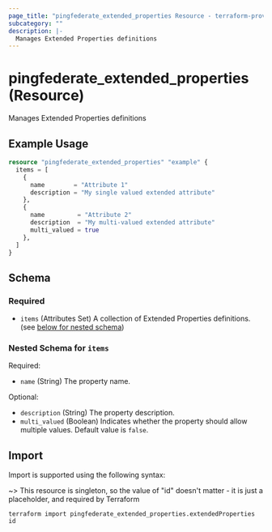 ```yaml
---
page_title: "pingfederate_extended_properties Resource - terraform-provider-pingfederate"
subcategory: ""
description: |-
  Manages Extended Properties definitions
---
```


# pingfederate_extended_properties (Resource)

Manages Extended Properties definitions

## Example Usage

```terraform
resource "pingfederate_extended_properties" "example" {
  items = [
    {
      name        = "Attribute 1"
      description = "My single valued extended attribute"
    },
    {
      name         = "Attribute 2"
      description  = "My multi-valued extended attribute"
      multi_valued = true
    },
  ]
}
```

<!-- schema generated by tfplugindocs -->
## Schema

### Required

- `items` (Attributes Set) A collection of Extended Properties definitions. (see [below for nested schema](#nestedatt--items))

<a id="nestedatt--items"></a>
### Nested Schema for `items`

Required:

- `name` (String) The property name.

Optional:

- `description` (String) The property description.
- `multi_valued` (Boolean) Indicates whether the property should allow multiple values. Default value is `false`.

## Import

Import is supported using the following syntax:

~> This resource is singleton, so the value of "id" doesn't matter - it is just a placeholder, and required by Terraform

```shell
terraform import pingfederate_extended_properties.extendedProperties id
```

